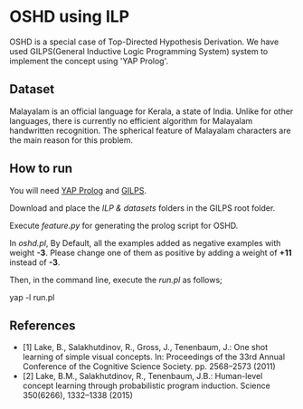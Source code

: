 # OSHD using ILP

OSHD is a special case of Top-Directed
Hypothesis Derivation. We have used GILPS(General Inductive Logic Programming System) system to implement the concept using  'YAP Prolog'. 


## Dataset

Malayalam is an official language for Kerala, a state of India. Unlike for other
languages, there is currently no efficient algorithm for Malayalam handwritten
recognition. The spherical feature of Malayalam characters are the main reason
for this problem.

## How to run

You will need  [YAP Prolog](https://github.com/vscosta/yap-6.3) and [GILPS](https://github.com/JoseCSantos/GILPS). 

Download  and place the _ILP & datasets_  folders in the GILPS root folder. 

Execute _feature.py_ for generating the prolog script for OSHD.

In _oshd.pl_, By Default, all the examples added as negative examples with weight **-3**. Please change one of them as positive by adding a weight of **+11** instead of **-3**. 

Then, in the command line, execute the _run.pl_ as follows;

yap -l run.pl

## References

* [1] Lake, B., Salakhutdinov, R., Gross, J., Tenenbaum, J.: One shot learning of simple
visual concepts. In: Proceedings of the 33rd Annual Conference of the Cognitive
Science Society. pp. 2568–2573 (2011)
* [2] Lake, B.M., Salakhutdinov, R., Tenenbaum, J.B.: Human-level concept learning through probabilistic program induction.
Science 350(6266), 1332–1338 (2015)
